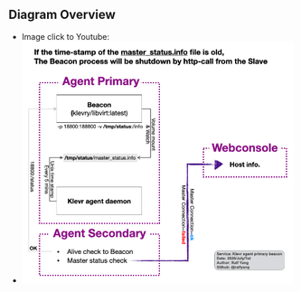 
## Diagram Overview
 * Image click to Youtube:
 * [![Diagram Overview](./klevr_agent_primary_beacon.png)](https://youtu.be/F4HeHOSTDxE)



